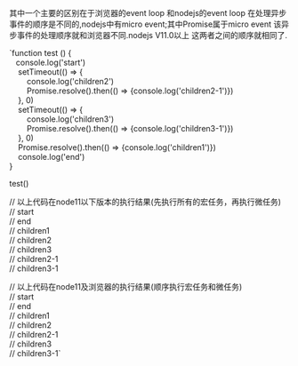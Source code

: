 其中一个主要的区别在于浏览器的event loop 和nodejs的event loop 在处理异步事件的顺序是不同的,nodejs中有micro event;其中Promise属于micro event 该异步事件的处理顺序就和浏览器不同.nodejs V11.0以上 这两者之间的顺序就相同了.

`function test () {  
   console.log('start')  
    setTimeout(() => {  
        console.log('children2')  
        Promise.resolve().then(() => {console.log('children2-1')})  
    }, 0)  
    setTimeout(() => {  
        console.log('children3')  
        Promise.resolve().then(() => {console.log('children3-1')})  
    }, 0)  
    Promise.resolve().then(() => {console.log('children1')})  
    console.log('end')   
}  
  
test()  
  
// 以上代码在node11以下版本的执行结果(先执行所有的宏任务，再执行微任务)  
// start  
// end  
// children1  
// children2  
// children3  
// children2-1  
// children3-1  
  
// 以上代码在node11及浏览器的执行结果(顺序执行宏任务和微任务)  
// start  
// end  
// children1  
// children2  
// children2-1  
// children3  
// children3-1`